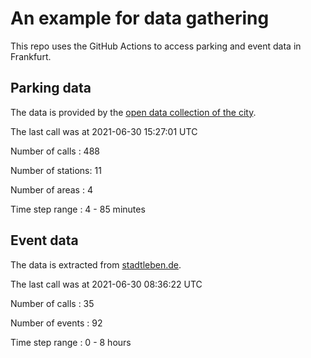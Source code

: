 # An example for data gathering

This repo uses the GitHub Actions to access parking and event data in Frankfurt.

## Parking data
The data is provided by the [open data collection of the city](https://www.offenedaten.frankfurt.de/).

The last call was at 2021-06-30 15:27:01 UTC

Number of calls   : 488

Number of stations:  11

Number of areas   :   4

Time step range   :   4 -  85 minutes


## Event data
The data is extracted from [stadtleben.de](https://stadtleben.de/frankfurt/).

The last call was at 2021-06-30 08:36:22 UTC

Number of calls   : 35

Number of events  : 92

Time step range   :  0 -  8 hours

